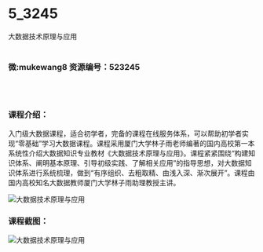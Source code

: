 # 5_3245
大数据技术原理与应用
<br/></br>
<h3>微:mukewang8 资源编号：523245</h3>
<br/></br>
<h3>课程介绍：</h3>
<p>入门级<a title="查看与 大数据 相关的文章" target="_blank">大数据</a>课程，适合初学者，完备的课程在线服务体系，可以帮助初学者实现“零基础”学习<a title="查看与 大数据 相关的文章" target="_blank">大数据</a>课程。课程采用厦门大学林子雨老师编著的国内高校第一本系统性介绍大数据知识专业教材《大数据技术原理与应用》。课程紧紧围绕“构建知识体系、阐明基本原理、引导初级实践、了解相关应用”的指导思想，对大数据知识体系进行系统梳理，做到“有序组织、去粗取精、由浅入深、渐次展开”。课程由国内高校知名大数据教师厦门大学林子雨助理教授主讲。</p>
<p><img src="https://www.ko996.com/wp-content/uploads/img/2018/08/1-3-300x169.png" alt="大数据技术原理与应用"></p>
<h3>课程截图：</h3>
<p><img src="https://www.ko996.com/wp-content/uploads/img/2018/08/2-4.png" alt="大数据技术原理与应用"></p>
